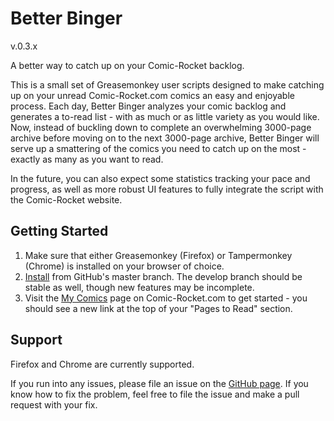 # Better Binger 
v.0.3.x

A better way to catch up on your Comic-Rocket backlog.

This is a small set of Greasemonkey user scripts designed to make catching up on your unread Comic-Rocket.com comics an easy and enjoyable process.  Each day, Better Binger analyzes your comic backlog and generates a to-read list - with as much or as little variety as you would like.  Now, instead of buckling down to complete an overwhelming 3000-page archive before moving on to the next 3000-page archive, Better Binger will serve up a smattering of the comics you need to catch up on the most - exactly as many as you want to read.

In the future, you can also expect some statistics tracking your pace and progress, as well as more robust UI features to fully integrate the script with the Comic-Rocket website.

## Getting Started
1.  Make sure that either Greasemonkey (Firefox) or Tampermonkey (Chrome) is installed on your browser of choice.
2.  [Install](https://github.com/Deathmagus/Better-Binger/raw/master/Better_Binger.user.js) from GitHub's master branch.  The develop branch should be stable as well, though new features may be incomplete.
3.  Visit the [My Comics](https://www.comic-rocket.com/) page on Comic-Rocket.com to get started - you should see a new link at the top of your "Pages to Read" section.

## Support
Firefox and Chrome are currently supported.

If you run into any issues, please file an issue on the [GitHub page](https://github.com/Deathmagus/Better-Binger).  If you know how to fix the problem, feel free to file the issue and make a pull request with your fix.
